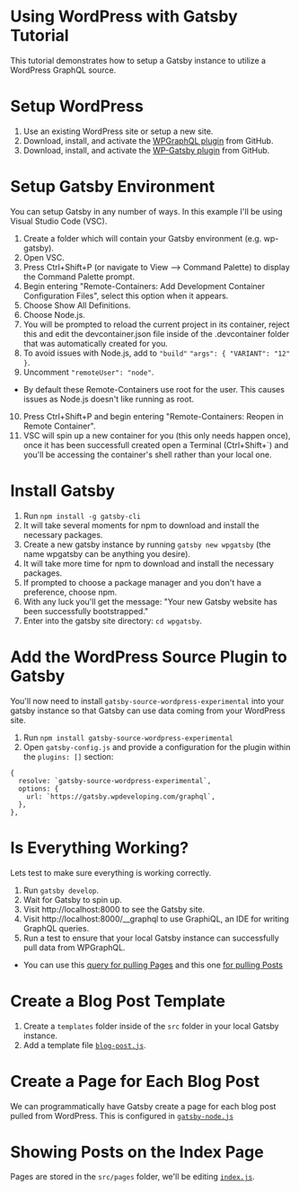 # Using WordPress with Gatsby Tutorial
This tutorial demonstrates how to setup a Gatsby instance to utilize a WordPress GraphQL source.

# Setup WordPress
1. Use an existing WordPress site or setup a new site.
2. Download, install, and activate the [WPGraphQL plugin](https://github.com/TylerBarnes/using-gatsby-source-wordpress-experimental/tree/master/WordPress/plugins) from GitHub.
3. Download, install, and activate the [WP-Gatsby plugin](https://github.com/TylerBarnes/using-gatsby-source-wordpress-experimental/tree/master/WordPress/plugins) from GitHub.

# Setup Gatsby Environment
You can setup Gatsby in any number of ways. In this example I'll be using Visual Studio Code (VSC).
1. Create a folder which will contain your Gatsby environment (e.g. wp-gatsby).
2. Open VSC.
3. Press Ctrl+Shift+P (or navigate to View --> Command Palette) to display the Command Palette prompt.
4. Begin entering "Remote-Containers: Add Development Container Configuration Files", select this option when it appears.
5. Choose Show All Definitions.
6. Choose Node.js.
7. You will be prompted to reload the current project in its container, reject this and edit the devcontainer.json file inside of the .devcontainer folder that was automatically created for you.
8. To avoid issues with Node.js, add to `"build"` `"args": { "VARIANT": "12" }`.
9. Uncomment `"remoteUser": "node"`.
  - By default these Remote-Containers use root for the user. This causes issues as Node.js doesn't like running as root.
10. Press Ctrl+Shift+P and begin entering "Remote-Containers: Reopen in Remote Container".
11. VSC will spin up a new container for you (this only needs happen once), once it has been successfull created open a Terminal (Ctrl+Shift+\`) and you'll be accessing the container's shell rather than your local one.

# Install Gatsby
1. Run `npm install -g gatsby-cli`
2. It will take several moments for npm to download and install the necessary packages.
2. Create a new gatsby instance by running `gatsby new wpgatsby` (the name wpgatsby can be anything you desire).
3. It will take more time for npm to download and install the necessary packages.
4. If prompted to choose a package manager and you don't have a preference, choose npm.
5. With any luck you'll get the message: "Your new Gatsby website has been successfully bootstrapped."
6. Enter into the gatsby site directory: `cd wpgatsby`.

# Add the WordPress Source Plugin to Gatsby
You'll now need to install `gatsby-source-wordpress-experimental` into your gatsby instance so that Gatsby can use data coming from your WordPress site.
1. Run `npm install gatsby-source-wordpress-experimental`
2. Open `gatsby-config.js` and provide a configuration for the plugin within the `plugins: []` section:
```
{
  resolve: `gatsby-source-wordpress-experimental`,
  options: {
    url: `https://gatsby.wpdeveloping.com/graphql`,
  },
},
```

# Is Everything Working?
Lets test to make sure everything is working correctly.
1. Run `gatsby develop`.
2. Wait for Gatsby to spin up.
3. Visit http://localhost:8000 to see the Gatsby site.
4. Visit http://localhost:8000/__graphql to use GraphiQL, an IDE for writing GraphQL queries.
5. Run a test to ensure that your local Gatsby instance can successfully pull data from WPGraphQL.
  - You can use this [query for pulling Pages](graphiql-allpages.json) and this one [for pulling Posts](graphiql-allposts.json)

# Create a Blog Post Template
1. Create a `templates` folder inside of the `src` folder in your local Gatsby instance.
2. Add a template file [`blog-post.js`](blog-post.js).

# Create a Page for Each Blog Post
We can programmatically have Gatsby create a page for each blog post pulled from WordPress. This is configured in [`gatsby-node.js`](gatsby-node.js)

# Showing Posts on the Index Page
Pages are stored in the `src/pages` folder, we'll be editing [`index.js`](index.js).
